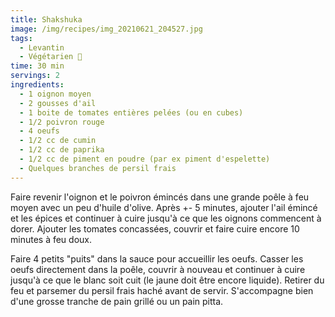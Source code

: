 ```yaml
---
title: Shakshuka
image: /img/recipes/img_20210621_204527.jpg
tags:
  - Levantin
  - Végétarien 🌿
time: 30 min
servings: 2
ingredients:
  - 1 oignon moyen
  - 2 gousses d'ail
  - 1 boite de tomates entières pelées (ou en cubes)
  - 1/2 poivron rouge
  - 4 oeufs
  - 1/2 cc de cumin
  - 1/2 cc de paprika
  - 1/2 cc de piment en poudre (par ex piment d'espelette)
  - Quelques branches de persil frais
---
```

Faire revenir l'oignon et le poivron émincés dans une grande poêle à feu moyen avec un peu d'huile d'olive. Après +- 5 minutes, ajouter l'ail émincé et les épices et continuer à cuire jusqu'à ce que les oignons commencent à dorer. Ajouter les tomates concassées, couvrir et faire cuire encore 10 minutes à feu doux.

Faire 4 petits "puits" dans la sauce pour accueillir les oeufs. Casser les oeufs directement dans la poêle, couvrir à nouveau et continuer à cuire jusqu'à ce que le blanc soit cuit (le jaune doit être encore liquide). Retirer du feu et parsemer du persil frais haché avant de servir. S'accompagne bien d'une grosse tranche de pain grillé ou un pain pitta.